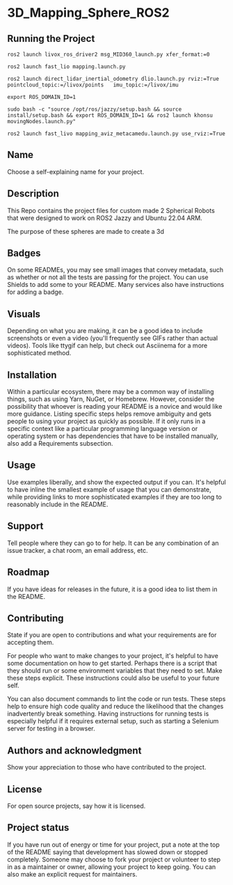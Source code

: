 # 3D_Mapping_Sphere_ROS2

## Running the Project

```
ros2 launch livox_ros_driver2 msg_MID360_launch.py xfer_format:=0
```

```
ros2 launch fast_lio mapping.launch.py

```

```
ros2 launch direct_lidar_inertial_odometry dlio.launch.py rviz:=True pointcloud_topic:=/livox/points   imu_topic:=/livox/imu
```

```
export ROS_DOMAIN_ID=1
```

```
sudo bash -c "source /opt/ros/jazzy/setup.bash && source install/setup.bash && export ROS_DOMAIN_ID=1 && ros2 launch khonsu movingNodes.launch.py"
```

```
ros2 launch fast_livo mapping_aviz_metacamedu.launch.py use_rviz:=True
```

## Name

Choose a self-explaining name for your project.

## Description

This Repo contains the project files for custom made 2 Spherical Robots that were designed to work on ROS2 Jazzy and Ubuntu 22.04 ARM.

The purpose of these spheres are made to create a 3d

## Badges

On some READMEs, you may see small images that convey metadata, such as whether or not all the tests are passing for the project. You can use Shields to add some to your README. Many services also have instructions for adding a badge.

## Visuals

Depending on what you are making, it can be a good idea to include screenshots or even a video (you'll frequently see GIFs rather than actual videos). Tools like ttygif can help, but check out Asciinema for a more sophisticated method.

## Installation

Within a particular ecosystem, there may be a common way of installing things, such as using Yarn, NuGet, or Homebrew. However, consider the possibility that whoever is reading your README is a novice and would like more guidance. Listing specific steps helps remove ambiguity and gets people to using your project as quickly as possible. If it only runs in a specific context like a particular programming language version or operating system or has dependencies that have to be installed manually, also add a Requirements subsection.

## Usage

Use examples liberally, and show the expected output if you can. It's helpful to have inline the smallest example of usage that you can demonstrate, while providing links to more sophisticated examples if they are too long to reasonably include in the README.

## Support

Tell people where they can go to for help. It can be any combination of an issue tracker, a chat room, an email address, etc.

## Roadmap

If you have ideas for releases in the future, it is a good idea to list them in the README.

## Contributing

State if you are open to contributions and what your requirements are for accepting them.

For people who want to make changes to your project, it's helpful to have some documentation on how to get started. Perhaps there is a script that they should run or some environment variables that they need to set. Make these steps explicit. These instructions could also be useful to your future self.

You can also document commands to lint the code or run tests. These steps help to ensure high code quality and reduce the likelihood that the changes inadvertently break something. Having instructions for running tests is especially helpful if it requires external setup, such as starting a Selenium server for testing in a browser.

## Authors and acknowledgment

Show your appreciation to those who have contributed to the project.

## License

For open source projects, say how it is licensed.

## Project status

If you have run out of energy or time for your project, put a note at the top of the README saying that development has slowed down or stopped completely. Someone may choose to fork your project or volunteer to step in as a maintainer or owner, allowing your project to keep going. You can also make an explicit request for maintainers.

